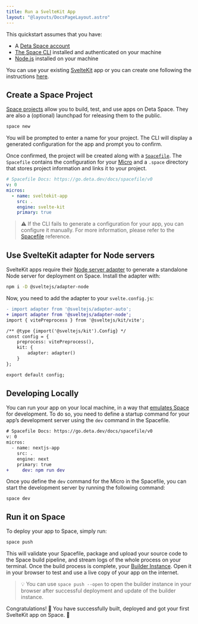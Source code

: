```yaml
---
title: Run a SvelteKit App
layout: "@layouts/DocsPageLayout.astro"
---
```


This quickstart assumes that you have:

- A [Deta Space account](https://deta.space/signup)
- [The Space CLI](/docs/en/build/fundamentals/space-cli) installed and authenticated on your machine
- [Node.js](https://nodejs.org) installed on your machine

You can use your existing [SvelteKit](https://kit.svelte.dev/) app or you can create one following the instructions [here](https://kit.svelte.dev/docs/creating-a-project).

## Create a Space Project

[Space projects](/docs/en/build/fundamentals/development/projects) allow you to build, test, and use apps on Deta Space. They are also a (optional) launchpad for releasing them to the public.

```bash
space new
```

You will be prompted to enter a name for your project. The CLI will display a generated configuration for the app and prompt you to confirm. 

Once confirmed, the project will be created along with a [`Spacefile`](/docs/en/build/fundamentals/the-space-runtime#the-spacefile). The `Spacefile` contains the configuration for your [Micro](/docs/en/build/fundamentals/the-space-runtime/micros) and a `.space` directory that stores project information and links it to your project.

```yaml
# Spacefile Docs: https://go.deta.dev/docs/spacefile/v0
v: 0
micros:
  - name: sveltekit-app
    src: .
    engine: svelte-kit
    primary: true
```

> ⚠️ If the CLI fails to generate a configuration for your app, you can configure it manually. For more information, please refer to the [Spacefile](/docs/en/build/reference/spacefile) reference.

## Use SvelteKit adapter for Node servers

SvelteKit apps require their [Node server adapter](https://kit.svelte.dev/docs/adapter-node) to generate a standalone Node server for deployment on Space. Install the adapter with:

```bash
npm i -D @sveltejs/adapter-node
```

Now, you need to add the adapter to your `svelte.config.js`:

```diff
- import adapter from '@sveltejs/adapter-auto';
+ import adapter from '@sveltejs/adapter-node';
import { vitePreprocess } from '@sveltejs/kit/vite';

/** @type {import('@sveltejs/kit').Config} */
const config = {
	preprocess: vitePreprocess(),
	kit: {
		adapter: adapter()
	}
};

export default config;
```

## Developing Locally

You can run your app on your local machine, in a way that [emulates Space](/docs/en/build/fundamentals/development/local-development) for development. To do so, you need to define a startup command for your app’s development server using the `dev` command in the Spacefile.

```diff
# Spacefile Docs: https://go.deta.dev/docs/spacefile/v0
v: 0
micros:
  - name: nextjs-app
    src: .
    engine: next
    primary: true
+	  dev: npm run dev
```

Once you define the `dev` command for the Micro in the Spacefile, you can start the development server by running the following command:

```
space dev
```

## Run it on Space

To deploy your app to Space, simply run:

```diff
space push
```

This will validate your Spacefile, package and upload your source code to the Space build pipeline, and stream logs of the whole process on your terminal. Once the build process is complete, your [Builder Instance](/docs/en/build/fundamentals/development/local-development). Open it in your browser to test and use a live copy of your app on the internet.

> 💡 You can use `space push --open` to open the builder instance in your browser after successful deployment and update of the builder instance.

Congratulations! 🎉 You have successfully built, deployed and got your first SvelteKit app on Space. 🚀